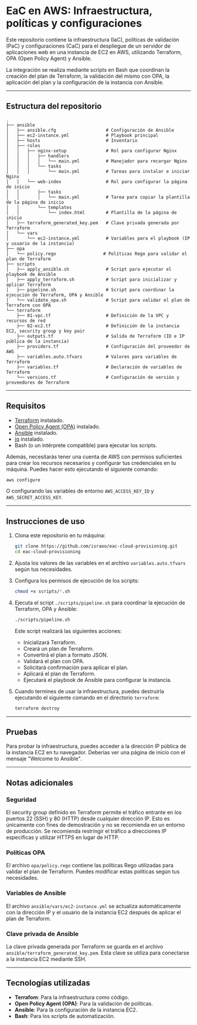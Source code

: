 # EaC en AWS: Infraestructura, políticas y configuraciones

Este repositorio contiene la infraestructura (IaC), políticas de validación (PaC) y configuraciones (CaC) para el despliegue de un servidor de aplicaciones web en una instancia de EC2 en AWS, utilizando Terraform, OPA (Open Policy Agent) y Ansible.

La integración se realiza mediante scripts en Bash que coordinan la creación del plan de Terraform, la validación del mismo con OPA, la aplicación del plan y la configuración de la instancia con Ansible.

---

## Estructura del repositorio

```plaintext
.
├── ansible
│   ├── ansible.cfg                   # Configuración de Ansible
│   ├── ec2-instance.yml              # Playbook principal
│   ├── hosts                         # Inventario
│   ├── roles
│   │   ├── nginx-setup               # Rol para configurar Nginx
│   │   │   ├── handlers
│   │   │   │   └── main.yml          # Manejador para recargar Nginx
│   │   │   └── tasks
│   │   │       └── main.yml          # Tareas para instalar e iniciar Nginx
│   │   └── web-index                 # Rol para configurar la página de inicio
│   │       ├── tasks
│   │       │   └── main.yml          # Tarea para copiar la plantilla de la página de inicio
│   │       └── templates
│   │           └── index.html        # Plantilla de la página de inicio
│   ├── terraform_generated_key.pem   # Clave privada generada por Terraform
│   └── vars
│       └── ec2-instance.yml          # Variables para el playbook (IP y usuario de la instancia)
├── opa
│   └── policy.rego                  # Políticas Rego para validar el plan de Terraform
├── scripts
│   ├── apply_ansible.sh              # Script para ejecutar el playbook de Ansible
│   ├── apply_terraform.sh            # Script para inicializar y aplicar Terraform
│   ├── pipeline.sh                   # Script para coordinar la ejecución de Terraform, OPA y Ansible
│   └── validate_opa.sh               # Script para validar el plan de Terraform con OPA
└── terraform
    ├── 01-vpc.tf                     # Definición de la VPC y recursos de red
    ├── 02-ec2.tf                     # Definición de la instancia EC2, security group y key pair
    ├── outputs.tf                    # Salida de Terraform (ID e IP pública de la instancia)
    ├── providers.tf                  # Configuración del proveedor de AWS
    ├── variables.auto.tfvars         # Valores para variables de Terraform
    ├── variables.tf                  # Declaración de variables de Terraform
    └── versions.tf                   # Configuración de versión y proveedores de Terraform
```

---

## Requisitos

- [Terraform](https://developer.hashicorp.com/terraform/downloads) instalado.
- [Open Policy Agent (OPA)](https://www.openpolicyagent.org/docs/v0.11.0/get-started/) instalado.
- [Ansible](https://docs.ansible.com/ansible/latest/installation_guide/intro_installation.html) instalado.
- [jq](https://jqlang.org/download/) instalado.
- Bash (o un intérprete compatible) para ejecutar los scripts.

Además, necesitarás tener una cuenta de AWS con permisos suficientes para crear los recursos necesarios y configurar tus credenciales en tu máquina. Puedes hacer esto ejecutando el siguiente comando:

```bash
aws configure
```

O configurando las variables de entorno `AWS_ACCESS_KEY_ID` y `AWS_SECRET_ACCESS_KEY`.

---

## Instrucciones de uso

1. Clona este repositorio en tu máquina:

    ```bash
    git clone https://github.com/israoo/eac-cloud-provisioning.git
    cd eac-cloud-provisioning
    ```

2. Ajusta los valores de las variables en el archivo `variables.auto.tfvars` según tus necesidades.
3. Configura los permisos de ejecución de los scripts:

    ```bash
    chmod +x scripts/*.sh
    ```

4. Ejecuta el script `./scripts/pipeline.sh` para coordinar la ejecución de Terraform, OPA y Ansible:

    ```bash
    ./scripts/pipeline.sh
    ```

    Este script realizará las siguientes acciones:

    - Inicializará Terraform.
    - Creará un plan de Terraform.
    - Convertirá el plan a formato JSON.
    - Validará el plan con OPA.
    - Solicitará confirmación para aplicar el plan.
    - Aplicará el plan de Terraform.
    - Ejecutará el playbook de Ansible para configurar la instancia.

5. Cuando termines de usar la infraestructura, puedes destruirla ejecutando el siguiente comando en el directorio `terraform`:

    ```bash
    terraform destroy
    ```

---

## Pruebas

Para probar la infraestructura, puedes acceder a la dirección IP pública de la instancia EC2 en tu navegador. Deberías ver una página de inicio con el mensaje "Welcome to Ansible".

---

## Notas adicionales

### Seguridad

El security group definido en Terraform permite el tráfico entrante en los puertos 22 (SSH) y 80 (HTTP) desde cualquier dirección IP. Esto es únicamente con fines de demostración y no se recomienda en un entorno de producción. Se recomienda restringir el tráfico a direcciones IP específicas y utilizar HTTPS en lugar de HTTP.

### Políticas OPA

El archivo `opa/policy.rego` contiene las políticas Rego utilizadas para validar el plan de Terraform. Puedes modificar estas políticas según tus necesidades.

### Variables de Ansible

El archivo `ansible/vars/ec2-instance.yml` se actualiza automáticamente con la dirección IP y el usuario de la instancia EC2 después de aplicar el plan de Terraform.

### Clave privada de Ansible

La clave privada generada por Terraform se guarda en el archivo `ansible/terraform_generated_key.pem`. Esta clave se utiliza para conectarse a la instancia EC2 mediante SSH.

---

## Tecnologías utilizadas

- **Terrafom**: Para la infraestructura como código.
- **Open Policy Agent (OPA)**: Para la validación de políticas.
- **Ansible**: Para la configuración de la instancia EC2.
- **Bash**: Para los scripts de automatización.
